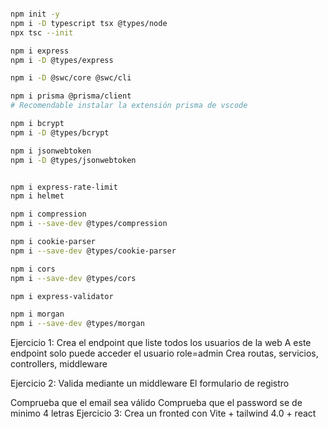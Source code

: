 ```bash

npm init -y
npm i -D typescript tsx @types/node
npx tsc --init

npm i express
npm i -D @types/express

npm i -D @swc/core @swc/cli 

npm i prisma @prisma/client 
# Recomendable instalar la extensión prisma de vscode

npm i bcrypt
npm i -D @types/bcrypt

npm i jsonwebtoken
npm i -D @types/jsonwebtoken


npm i express-rate-limit
npm i helmet

npm i compression
npm i --save-dev @types/compression

npm i cookie-parser
npm i --save-dev @types/cookie-parser

npm i cors
npm i --save-dev @types/cors

npm i express-validator

npm i morgan
npm i --save-dev @types/morgan
```

Ejercicio 1: Crea el endpoint que liste todos los usuarios de la web A este endpoint solo puede acceder el usuario role=admin Crea routas, servicios, controllers, middleware

Ejercicio 2: Valida mediante un middleware El formulario de registro

Comprueba que el email sea válido
Comprueba que el password se de minimo 4 letras
Ejercicio 3: Crea un fronted con Vite + tailwind 4.0 + react
